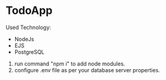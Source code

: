 # TodoApp
Used Technology: 
- NodeJs
- EJS
- PostgreSQL


1. run command "npm i" to add node modules.
2. configure .env file as per your database server properties.
